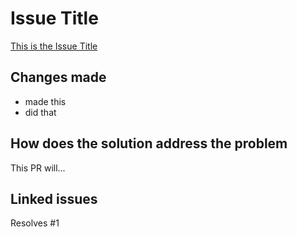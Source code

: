 # Issue Title

[This is the Issue Title](https://github.com/kuru-studio/kuru-studio-design/issues/1)

## Changes made

- made this
- did that

## How does the solution address the problem

This PR will...

## Linked issues

Resolves #1
